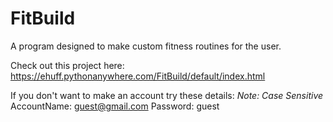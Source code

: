 # FitBuild
A program designed to make custom fitness routines for the user.

Check out this project here: https://ehuff.pythonanywhere.com/FitBuild/default/index.html

If you don't want to make an account try these details: 
*Note: Case Sensitive*
AccountName: guest@gmail.com
Password: guest
